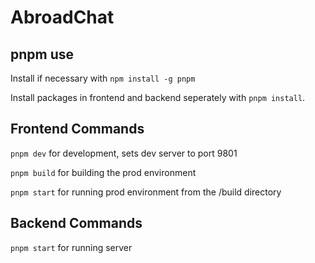 # AbroadChat

## pnpm use

Install if necessary with `npm install -g pnpm`

Install packages in frontend and backend seperately with `pnpm install`.

## Frontend Commands

`pnpm dev` for development, sets dev server to port 9801

`pnpm build` for building the prod environment

`pnpm start` for running prod environment from the /build directory

## Backend Commands

`pnpm start` for running server
